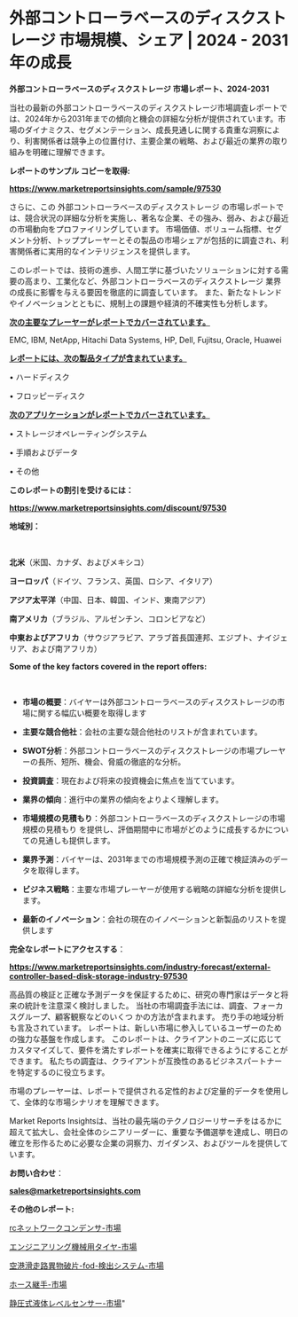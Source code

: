 # 外部コントローラベースのディスクストレージ 市場規模、シェア | 2024 - 2031 年の成長

<strong>外部コントローラベースのディスクストレージ 市場レポート、2024-2031</strong>

当社の最新の外部コントローラベースのディスクストレージ市場調査レポートでは、2024年から2031年までの傾向と機会の詳細な分析が提供されています。市場のダイナミクス、セグメンテーション、成長見通しに関する貴重な洞察により、利害関係者は競争上の位置付け、主要企業の戦略、および最近の業界の取り組みを明確に理解できます。



<strong>レポートのサンプル コピーを取得:</strong> <a href=https://www.marketreportsinsights.com/sample/97530>

<strong><u>https://www.marketreportsinsights.com/sample/97530</u></strong></a>

さらに、この 外部コントローラベースのディスクストレージ の市場レポートでは、競合状況の詳細な分析を実施し、著名な企業、その強み、弱み、および最近の市場動向をプロファイリングしています。 市場価値、ボリューム指標、セグメント分析、トッププレーヤーとその製品の市場シェアが包括的に調査され、利害関係者に実用的なインテリジェンスを提供します。

このレポートでは、技術の進歩、人間工学に基づいたソリューションに対する需要の高まり、工業化など、外部コントローラベースのディスクストレージ 業界の成長に影響を与える要因を徹底的に調査しています。 また、新たなトレンドやイノベーションとともに、規制上の課題や経済的不確実性も分析します。



<strong><u>次の主要なプレーヤーがレポートでカバーされています。</u></strong>

EMC, IBM, NetApp, Hitachi Data Systems, HP, Dell, Fujitsu, Oracle, Huawei



<strong><u><b>レポートには、次の製品タイプが含まれています。</b></u></strong>

• ハードディスク

• フロッピーディスク



<strong><u><b>次のアプリケーションがレポートでカバーされています。</b></u></strong>

• ストレージオペレーティングシステム

• 手順およびデータ

• その他



<strong><b>このレポートの割引を受けるには：</b></strong>

<a href=https://www.marketreportsinsights.com/discount/97530>

<strong><u>https://www.marketreportsinsights.com/discount/97530</u></strong></a>



<strong>地域別：</strong>

<strong> </strong>



<strong>北米</strong>（米国、カナダ、およびメキシコ）



<strong>ヨーロッパ</strong>（ドイツ、フランス、英国、ロシア、イタリア）



<strong>アジア太平洋</strong>（中国、日本、韓国、インド、東南アジア）



<strong>南アメリカ</strong>（ブラジル、アルゼンチン、コロンビアなど）



<strong>中東およびアフリカ</strong>（サウジアラビア、アラブ首長国連邦、エジプト、ナイジェリア、および南アフリカ）



<strong>Some of the key factors covered in the report offers:</strong>

<strong> </strong>
<ul>
  <li>

<strong>市場の概要</strong>：バイヤーは外部コントローラベースのディスクストレージの市場に関する幅広い概要を取得します</li>
  <li>

<strong>主要な競合他社</strong>：会社の主要な競合他社のリストが含まれています。</li>
  <li>

<strong>SWOT分析</strong>：外部コントローラベースのディスクストレージの市場プレーヤーの長所、短所、機会、脅威の徹底的な分析。</li>
  <li>

<strong>投資調査</strong>：現在および将来の投資機会に焦点を当てています。</li>
  <li>

<strong>業界の傾向</strong>：進行中の業界の傾向をよりよく理解します。</li>
  <li>

<strong>市場規模の見積もり</strong>：外部コントローラベースのディスクストレージの市場規模の見積もり を提供し、評価期間中に市場がどのように成長するかについての見通しも提供します。</li>
  <li>

<strong>業界予測</strong>：バイヤーは、2031年までの市場規模予測の正確で検証済みのデータを取得します。</li>
  <li>

<strong>ビジネス戦略</strong>：主要な市場プレーヤーが使用する戦略の詳細な分析を提供します。</li>
  <li>

<strong>最新のイノベーション</strong>：会社の現在のイノベーションと新製品のリストを提供します</li>
</ul>


<strong>完全なレポートにアクセスする</strong>：

<a href=https://www.marketreportsinsights.com/industry-forecast/external-controller-based-disk-storage-industry-97530>

<strong><u>https://www.marketreportsinsights.com/industry-forecast/external-controller-based-disk-storage-industry-97530</u></strong></a>

高品質の検証と正確な予測データを保証するために、研究の専門家はデータと将来の統計を注意深く検討しました。 当社の市場調査手法には、調査、フォーカスグループ、顧客観察などのいくつ かの方法が含まれます。 売り手の地域分析も言及されています。 レポートは、新しい市場に参入しているユーザーのための強力な基盤を作成します。 このレポートは、クライアントのニーズに応じてカスタマイズして、要件を満たすレポートを確実に取得できるようにすることができます。 私たちの調査は、クライアントが互換性のあるビジネスパートナーを特定するのに役立ちます。

市場のプレーヤーは、レポートで提供される定性的および定量的データを使用して、全体的な市場シナリオを理解できます。

Market Reports Insightsは、当社の最先端のテクノロジーリサーチをはるかに超えて拡大し、会社全体のシニアリーダーに、重要な予備選挙を達成し、明日の確立を形作るために必要な企業の洞察力、ガイダンス、およびツールを提供しています。



<strong><b>お問い合わせ</b></strong>：

<a href=mailto:sales@marketreportsinsights.com>

<strong><u>sales@marketreportsinsights.com</u></strong></a>



<strong>その他のレポート:</strong>

<a href=https://www.linkedin.com/pulse/rcネットワークコンデンサ-市場-2023-年のダイナミクスとビジネストレンド-2030-pr-news-hub-skt4f/>rcネットワークコンデンサ-市場</a>

<a href=https://www.linkedin.com/pulse/エンジニアリング機械用タイヤ-市場-2023-競争分析と事業成長-2030-44l3f/>エンジニアリング機械用タイヤ-市場</a>

<a href=https://www.linkedin.com/pulse/空港滑走路異物破片-fod-検出システム-市場-2023-収益と成長ドライバー-zc0df/>空港滑走路異物破片-fod-検出システム-市場</a>

<a href=https://www.linkedin.com/pulse/ホース継手-市場-2023-swot-分析と最新イノベーション-2030-o4dqf/>ホース継手-市場</a>

<a href=https://www.linkedin.com/pulse/静圧式液体レベルセンサー-市場-2023-収益と成長ドライバー-2030-wttnf/>静圧式液体レベルセンサー-市場</a>"
